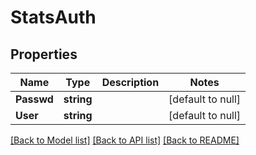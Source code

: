 # StatsAuth

## Properties
Name | Type | Description | Notes
------------ | ------------- | ------------- | -------------
**Passwd** | **string** |  | [default to null]
**User** | **string** |  | [default to null]

[[Back to Model list]](../README.md#documentation-for-models) [[Back to API list]](../README.md#documentation-for-api-endpoints) [[Back to README]](../README.md)


